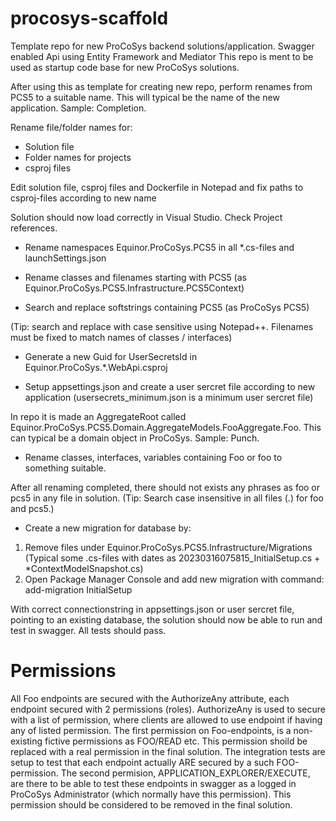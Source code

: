 # procosys-scaffold
Template repo for new ProCoSys backend solutions/application. Swagger enabled Api using Entity Framework and Mediator
This repo is ment to be used as startup code base for new ProCoSys solutions.

After using this as template for creating new repo, perform renames from PCS5 to a suitable name. 
This will typical be the name of the new application. Sample: Completion.

Rename file/folder names for:
* Solution file
* Folder names for projects
* csproj files

Edit solution file, csproj files and Dockerfile in Notepad and fix paths to csproj-files according to new name

Solution should now load correctly in Visual Studio. Check Project references.

* Rename namespaces Equinor.ProCoSys.PCS5 in all *.cs-files and launchSettings.json

* Rename classes and filenames starting with PCS5 (as Equinor.ProCoSys.PCS5.Infrastructure.PCS5Context)

* Search and replace softstrings containing PCS5 (as ProCoSys PCS5)

(Tip: search and replace with case sensitive using Notepad++. Filenames must be fixed to match names of classes / interfaces)

* Generate a new Guid for UserSecretsId in Equinor.ProCoSys.*.WebApi.csproj

* Setup appsettings.json and create a user sercret file according to new application (usersecrets_minimum.json is a minimum user sercret file)

In repo it is made an AggregateRoot called Equinor.ProCoSys.PCS5.Domain.AggregateModels.FooAggregate.Foo. This can typical be a domain object in ProCoSys. Sample: Punch.
* Rename classes, interfaces, variables containing Foo or foo to something suitable.

After all renaming completed, there should not exists any phrases as foo or pcs5 in any file in solution.
(Tip: Search case insensitive in all files (*.*) for foo and pcs5.)

* Create a new migration for database by:
 1) Remove files under Equinor.ProCoSys.PCS5.Infrastructure/Migrations (Typical some .cs-files with dates as 20230316075815_InitialSetup.cs + *ContextModelSnapshot.cs)
 2) Open Package Manager Console and add new migration with command: add-migration InitialSetup

With correct connectionstring in appsettings.json or user sercret file, pointing to an existing database, the solution should now be able to run and test in swagger.
All tests should pass.

# Permissions
All Foo endpoints are secured with the AuthorizeAny attribute, each endpoint secured with 2
permissions (roles). AuthorizeAny is used to secure with a list of permission, where clients
are allowed to use endpoint if having any of listed permission.
The first permission on Foo-endpoints, is a non-existing fictive permissions as FOO/READ etc.
This permission shoild be replaced with a real permission in the final solution. The integration tests 
are setup to test that each endpoint actually ARE secured by a such FOO-permission.
The second permision, APPLICATION_EXPLORER/EXECUTE, are there to be able to test these endpoints 
in swagger as a logged in ProCoSys Administrator (which normally have this permission). This
permission should be considered to be removed in the final solution.